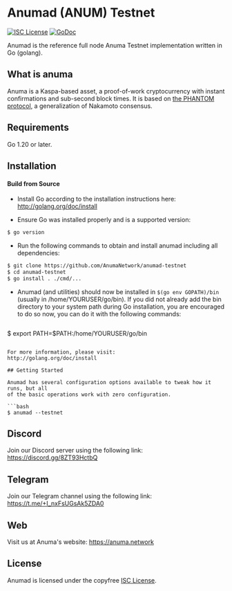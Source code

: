 
Anumad (ANUM) Testnet
====

[![ISC License](http://img.shields.io/badge/license-ISC-blue.svg)](https://choosealicense.com/licenses/isc/)
[![GoDoc](https://img.shields.io/badge/godoc-reference-blue.svg)](http://godoc.org/github.com/AnumaNetwork/anumad-testnet)

Anumad is the reference full node Anuma Testnet implementation written in Go (golang).

## What is anuma

Anuma is a Kaspa-based asset, a proof-of-work cryptocurrency with instant confirmations and sub-second block times. It is based on [the PHANTOM protocol](https://eprint.iacr.org/2018/104.pdf), a generalization of Nakamoto consensus.

## Requirements

Go 1.20 or later.

## Installation

#### Build from Source

- Install Go according to the installation instructions here:
  http://golang.org/doc/install

- Ensure Go was installed properly and is a supported version:

```bash
$ go version
```

- Run the following commands to obtain and install anumad including all dependencies:

```bash
$ git clone https://github.com/AnumaNetwork/anumad-testnet
$ cd anumad-testnet
$ go install . ./cmd/...
```

- Anumad (and utilities) should now be installed in `$(go env GOPATH)/bin` (usually in /home/YOURUSER/go/bin). If you did
  not already add the bin directory to your system path during Go installation,
  you are encouraged to do so now, you can do it with the following commands:

  ```bash
$ export PATH=$PATH:/home/YOURUSER/go/bin
```

For more information, please visit:
http://golang.org/doc/install

## Getting Started

Anumad has several configuration options available to tweak how it runs, but all
of the basic operations work with zero configuration.

```bash
$ anumad --testnet
```

## Discord
Join our Discord server using the following link: https://discord.gg/8ZT93HctbQ

## Telegram
Join our Telegram channel using the following link: https://t.me/+I_nxFsUGsAk5ZDA0

## Web
Visit us at Anuma's website:  https://anuma.network


## License

Anumad is licensed under the copyfree [ISC License](https://choosealicense.com/licenses/isc/).
